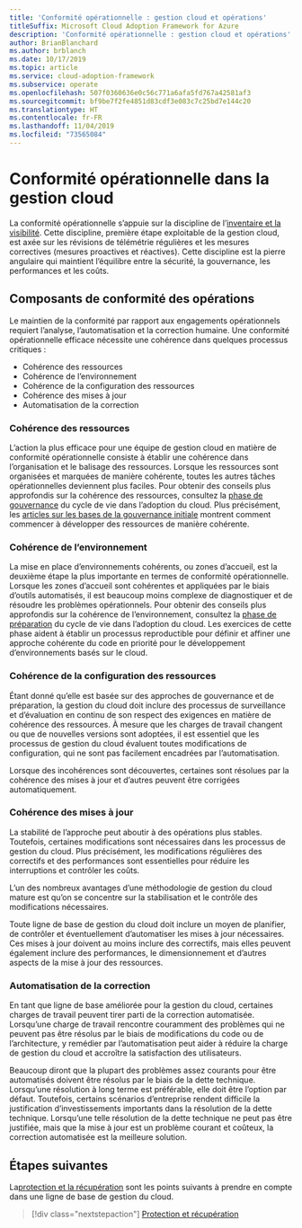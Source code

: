 ```yaml
---
title: 'Conformité opérationnelle : gestion cloud et opérations'
titleSuffix: Microsoft Cloud Adoption Framework for Azure
description: 'Conformité opérationnelle : gestion cloud et opérations'
author: BrianBlanchard
ms.author: brblanch
ms.date: 10/17/2019
ms.topic: article
ms.service: cloud-adoption-framework
ms.subservice: operate
ms.openlocfilehash: 507f0360636e0c56c771a6afa5fd767a42581af3
ms.sourcegitcommit: bf9be7f2fe4851d83cdf3e083c7c25bd7e144c20
ms.translationtype: HT
ms.contentlocale: fr-FR
ms.lasthandoff: 11/04/2019
ms.locfileid: "73565084"
---
```

# <a name="operational-compliance-in-cloud-management"></a>Conformité opérationnelle dans la gestion cloud

La conformité opérationnelle s’appuie sur la discipline de l’[inventaire et la visibilité](./inventory.md). Cette discipline, première étape exploitable de la gestion cloud, est axée sur les révisions de télémétrie régulières et les mesures correctives (mesures proactives et réactives). Cette discipline est la pierre angulaire qui maintient l’équilibre entre la sécurité, la gouvernance, les performances et les coûts.

## <a name="components-of-operations-compliance"></a>Composants de conformité des opérations

Le maintien de la conformité par rapport aux engagements opérationnels requiert l’analyse, l’automatisation et la correction humaine. Une conformité opérationnelle efficace nécessite une cohérence dans quelques processus critiques :

- Cohérence des ressources
- Cohérence de l’environnement
- Cohérence de la configuration des ressources
- Cohérence des mises à jour
- Automatisation de la correction

### <a name="resource-consistency"></a>Cohérence des ressources

L’action la plus efficace pour une équipe de gestion cloud en matière de conformité opérationnelle consiste à établir une cohérence dans l’organisation et le balisage des ressources. Lorsque les ressources sont organisées et marquées de manière cohérente, toutes les autres tâches opérationnelles deviennent plus faciles. Pour obtenir des conseils plus approfondis sur la cohérence des ressources, consultez la [phase de gouvernance](../../govern/index.md) du cycle de vie dans l’adoption du cloud. Plus précisément, les [articles sur les bases de la gouvernance initiale](../../govern/initial-foundation.md) montrent comment commencer à développer des ressources de manière cohérente.

### <a name="environment-consistency"></a>Cohérence de l’environnement

La mise en place d’environnements cohérents, ou zones d’accueil, est la deuxième étape la plus importante en termes de conformité opérationnelle. Lorsque les zones d’accueil sont cohérentes et appliquées par le biais d’outils automatisés, il est beaucoup moins complexe de diagnostiquer et de résoudre les problèmes opérationnels. Pour obtenir des conseils plus approfondis sur la cohérence de l’environnement, consultez la [phase de préparation](../../ready/index.md) du cycle de vie dans l’adoption du cloud. Les exercices de cette phase aident à établir un processus reproductible pour définir et affiner une approche cohérente du code en priorité pour le développement d’environnements basés sur le cloud.

### <a name="resource-configuration-consistency"></a>Cohérence de la configuration des ressources

Étant donné qu’elle est basée sur des approches de gouvernance et de préparation, la gestion du cloud doit inclure des processus de surveillance et d’évaluation en continu de son respect des exigences en matière de cohérence des ressources. À mesure que les charges de travail changent ou que de nouvelles versions sont adoptées, il est essentiel que les processus de gestion du cloud évaluent toutes modifications de configuration, qui ne sont pas facilement encadrées par l’automatisation.

Lorsque des incohérences sont découvertes, certaines sont résolues par la cohérence des mises à jour et d’autres peuvent être corrigées automatiquement.

### <a name="update-consistency"></a>Cohérence des mises à jour

La stabilité de l’approche peut aboutir à des opérations plus stables. Toutefois, certaines modifications sont nécessaires dans les processus de gestion du cloud. Plus précisément, les modifications régulières des correctifs et des performances sont essentielles pour réduire les interruptions et contrôler les coûts.

L’un des nombreux avantages d’une méthodologie de gestion du cloud mature est qu’on se concentre sur la stabilisation et le contrôle des modifications nécessaires.

Toute ligne de base de gestion du cloud doit inclure un moyen de planifier, de contrôler et éventuellement d’automatiser les mises à jour nécessaires. Ces mises à jour doivent au moins inclure des correctifs, mais elles peuvent également inclure des performances, le dimensionnement et d’autres aspects de la mise à jour des ressources.

### <a name="remediation-automation"></a>Automatisation de la correction

En tant que ligne de base améliorée pour la gestion du cloud, certaines charges de travail peuvent tirer parti de la correction automatisée. Lorsqu’une charge de travail rencontre couramment des problèmes qui ne peuvent pas être résolus par le biais de modifications du code ou de l’architecture, y remédier par l’automatisation peut aider à réduire la charge de gestion du cloud et accroître la satisfaction des utilisateurs.

Beaucoup diront que la plupart des problèmes assez courants pour être automatisés doivent être résolus par le biais de la dette technique. Lorsqu’une résolution à long terme est préférable, elle doit être l’option par défaut. Toutefois, certains scénarios d’entreprise rendent difficile la justification d’investissements importants dans la résolution de la dette technique. Lorsqu’une telle résolution de la dette technique ne peut pas être justifiée, mais que la mise à jour est un problème courant et coûteux, la correction automatisée est la meilleure solution.

## <a name="next-steps"></a>Étapes suivantes

La[protection et la récupération](./protect.md) sont les points suivants à prendre en compte dans une ligne de base de gestion du cloud.

> [!div class="nextstepaction"]
> [Protection et récupération](./protect.md)

